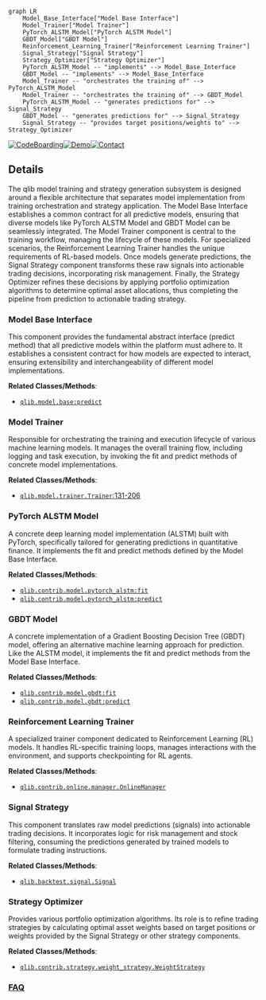 ```mermaid
graph LR
    Model_Base_Interface["Model Base Interface"]
    Model_Trainer["Model Trainer"]
    PyTorch_ALSTM_Model["PyTorch ALSTM Model"]
    GBDT_Model["GBDT Model"]
    Reinforcement_Learning_Trainer["Reinforcement Learning Trainer"]
    Signal_Strategy["Signal Strategy"]
    Strategy_Optimizer["Strategy Optimizer"]
    PyTorch_ALSTM_Model -- "implements" --> Model_Base_Interface
    GBDT_Model -- "implements" --> Model_Base_Interface
    Model_Trainer -- "orchestrates the training of" --> PyTorch_ALSTM_Model
    Model_Trainer -- "orchestrates the training of" --> GBDT_Model
    PyTorch_ALSTM_Model -- "generates predictions for" --> Signal_Strategy
    GBDT_Model -- "generates predictions for" --> Signal_Strategy
    Signal_Strategy -- "provides target positions/weights to" --> Strategy_Optimizer
```

[![CodeBoarding](https://img.shields.io/badge/Generated%20by-CodeBoarding-9cf?style=flat-square)](https://github.com/CodeBoarding/GeneratedOnBoardings)[![Demo](https://img.shields.io/badge/Try%20our-Demo-blue?style=flat-square)](https://www.codeboarding.org/demo)[![Contact](https://img.shields.io/badge/Contact%20us%20-%20contact@codeboarding.org-lightgrey?style=flat-square)](mailto:contact@codeboarding.org)

## Details

The qlib model training and strategy generation subsystem is designed around a flexible architecture that separates model implementation from training orchestration and strategy application. The Model Base Interface establishes a common contract for all predictive models, ensuring that diverse models like PyTorch ALSTM Model and GBDT Model can be seamlessly integrated. The Model Trainer component is central to the training workflow, managing the lifecycle of these models. For specialized scenarios, the Reinforcement Learning Trainer handles the unique requirements of RL-based models. Once models generate predictions, the Signal Strategy component transforms these raw signals into actionable trading decisions, incorporating risk management. Finally, the Strategy Optimizer refines these decisions by applying portfolio optimization algorithms to determine optimal asset allocations, thus completing the pipeline from prediction to actionable trading strategy.

### Model Base Interface
This component provides the fundamental abstract interface (predict method) that all predictive models within the platform must adhere to. It establishes a consistent contract for how models are expected to interact, ensuring extensibility and interchangeability of different model implementations.


**Related Classes/Methods**:

- <a href="https://github.com/microsoft/qlib/blob/main/qlib/model/base.py" target="_blank" rel="noopener noreferrer">`qlib.model.base:predict`</a>


### Model Trainer
Responsible for orchestrating the training and execution lifecycle of various machine learning models. It manages the overall training flow, including logging and task execution, by invoking the fit and predict methods of concrete model implementations.


**Related Classes/Methods**:

- <a href="https://github.com/microsoft/qlib/blob/main/qlib/model/trainer.py#L131-L206" target="_blank" rel="noopener noreferrer">`qlib.model.trainer.Trainer`:131-206</a>


### PyTorch ALSTM Model
A concrete deep learning model implementation (ALSTM) built with PyTorch, specifically tailored for generating predictions in quantitative finance. It implements the fit and predict methods defined by the Model Base Interface.


**Related Classes/Methods**:

- <a href="https://github.com/microsoft/qlib/blob/main/qlib/contrib/model/pytorch_alstm.py" target="_blank" rel="noopener noreferrer">`qlib.contrib.model.pytorch_alstm:fit`</a>
- <a href="https://github.com/microsoft/qlib/blob/main/qlib/contrib/model/pytorch_alstm.py" target="_blank" rel="noopener noreferrer">`qlib.contrib.model.pytorch_alstm:predict`</a>


### GBDT Model
A concrete implementation of a Gradient Boosting Decision Tree (GBDT) model, offering an alternative machine learning approach for prediction. Like the ALSTM model, it implements the fit and predict methods from the Model Base Interface.


**Related Classes/Methods**:

- <a href="https://github.com/microsoft/qlib/blob/main/qlib/contrib/model/gbdt.py" target="_blank" rel="noopener noreferrer">`qlib.contrib.model.gbdt:fit`</a>
- <a href="https://github.com/microsoft/qlib/blob/main/qlib/contrib/model/gbdt.py" target="_blank" rel="noopener noreferrer">`qlib.contrib.model.gbdt:predict`</a>


### Reinforcement Learning Trainer
A specialized trainer component dedicated to Reinforcement Learning (RL) models. It handles RL-specific training loops, manages interactions with the environment, and supports checkpointing for RL agents.


**Related Classes/Methods**:

- <a href="https://github.com/microsoft/qlib/blob/main/" target="_blank" rel="noopener noreferrer">`qlib.contrib.online.manager.OnlineManager`</a>


### Signal Strategy
This component translates raw model predictions (signals) into actionable trading decisions. It incorporates logic for risk management and stock filtering, consuming the predictions generated by trained models to formulate trading instructions.


**Related Classes/Methods**:

- <a href="https://github.com/microsoft/qlib/blob/main/" target="_blank" rel="noopener noreferrer">`qlib.backtest.signal.Signal`</a>


### Strategy Optimizer
Provides various portfolio optimization algorithms. Its role is to refine trading strategies by calculating optimal asset weights based on target positions or weights provided by the Signal Strategy or other strategy components.


**Related Classes/Methods**:

- <a href="https://github.com/microsoft/qlib/blob/main/" target="_blank" rel="noopener noreferrer">`qlib.contrib.strategy.weight_strategy.WeightStrategy`</a>




### [FAQ](https://github.com/CodeBoarding/GeneratedOnBoardings/tree/main?tab=readme-ov-file#faq)